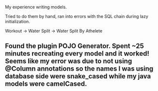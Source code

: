 My experience writing models.

Tried to do them by hand, ran into errors with the SQL chain during lazy initialization.

Workout -> Water Split -> Water Split By Athelete

Found the plugin POJO Generator. Spent ~25 minutes recreating every model and it worked!
Seems like my error was due to not using @Column annotations so the names I was using database side were snake_cased while my java models were camelCased.
---
